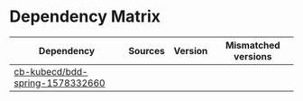 # Dependency Matrix

Dependency | Sources | Version | Mismatched versions
---------- | ------- | ------- | -------------------
[cb-kubecd/bdd-spring-1578332660](https://github.com/cb-kubecd/bdd-spring-1578332660.git) |  | []() | 
